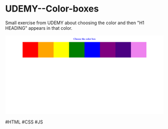 # UDEMY--Color-boxes
Small exercise from UDEMY about choosing the color and then "H1 HEADING" appears in that color.

<img src="color-box.png" alt="Color boxes website">

#HTML
#CSS
#JS

